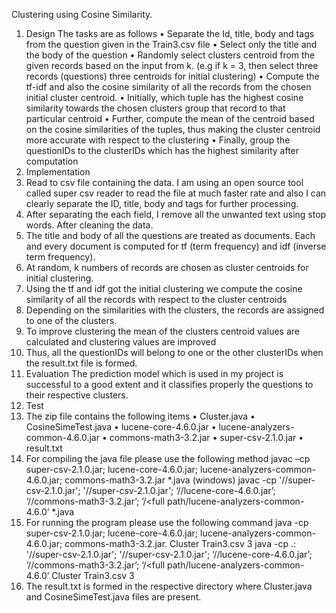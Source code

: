 Clustering using Cosine Similarity.

1. Design
The tasks are as follows
•	Separate the Id, title, body and tags from the question given in the Train3.csv file
•	Select only the title and the body of the question
•	Randomly select clusters centroid from the given records based on the input from k.
(e.g if k = 3, then select three records (questions) three centroids for initial clustering)
•	Compute the tf-idf and also the cosine similarity of all the records from the chosen initial cluster centroid.
•	Initially, which tuple has the highest cosine similarity towards the chosen clusters group that record to that particular centroid
•	Further, compute the mean of the centroid based on the cosine similarities of the tuples, thus making the cluster centroid more accurate with respect to the clustering
•	Finally, group the questionIDs to the clusterIDs which has the highest similarity after computation
2. Implementation
1.	Read to csv file containing the data. I am using an open source tool called super csv reader to read the file at much faster rate and also I can clearly separate the ID, title, body and tags for further processing. 
2.	After separating the each field, I remove all the unwanted text using stop words. After cleaning the data.
3.	The title and body of all the questions are treated as documents. Each and every document is computed for tf (term frequency) and idf (inverse term frequency). 
4.	At random, k numbers of records are chosen as cluster centroids for initial clustering. 
5.	Using the tf and idf got the initial clustering we compute the cosine similarity of all the records with respect to the cluster centroids
6.	Depending on the similarities with the clusters, the records are assigned to one of the clusters.
7.	To improve clustering the mean of the clusters centroid values are calculated and clustering values are improved
8.	Thus, all the questionIDs will belong to one or the other clusterIDs when the result.txt file is formed.
3. Evaluation
The prediction model which is used in my project is successful to a good extent and it classifies properly the questions to their respective clusters. 
4. Test
1. The zip file contains the following items
•	Cluster.java
•	CosineSimeTest.java
•	lucene-core-4.6.0.jar
•	lucene-analyzers-common-4.6.0.jar
•	commons-math3-3.2.jar
•	super-csv-2.1.0.jar
•	result.txt
2. For compiling the java file please use the following method
javac –cp super-csv-2.1.0.jar; lucene-core-4.6.0.jar; lucene-analyzers-common-4.6.0.jar; commons-math3-3.2.jar *.java (windows)
javac -cp '/<full path>/super-csv-2.1.0.jar'; '/<full path>/super-csv-2.1.0.jar'; ‘/<full path>/lucene-core-4.6.0.jar’; ‘/<full path>/commons-math3-3.2.jar’; ‘/<full path/lucene-analyzers-common-4.6.0’ *.java
3. For running the program please use the following command
java -cp super-csv-2.1.0.jar; lucene-core-4.6.0.jar; lucene-analyzers-common-4.6.0.jar; commons-math3-3.2.jar. Cluster Train3.csv 3
java -cp .: '/<full path>/super-csv-2.1.0.jar'; '/<full path>/super-csv-2.1.0.jar'; ‘/<full path>/lucene-core-4.6.0.jar’; ‘/<full path>/commons-math3-3.2.jar’; ‘/<full path/lucene-analyzers-common-4.6.0’ Cluster Train3.csv 3
4. The result.txt is formed in the respective directory where Cluster.java and CosineSimeTest.java files are present.
